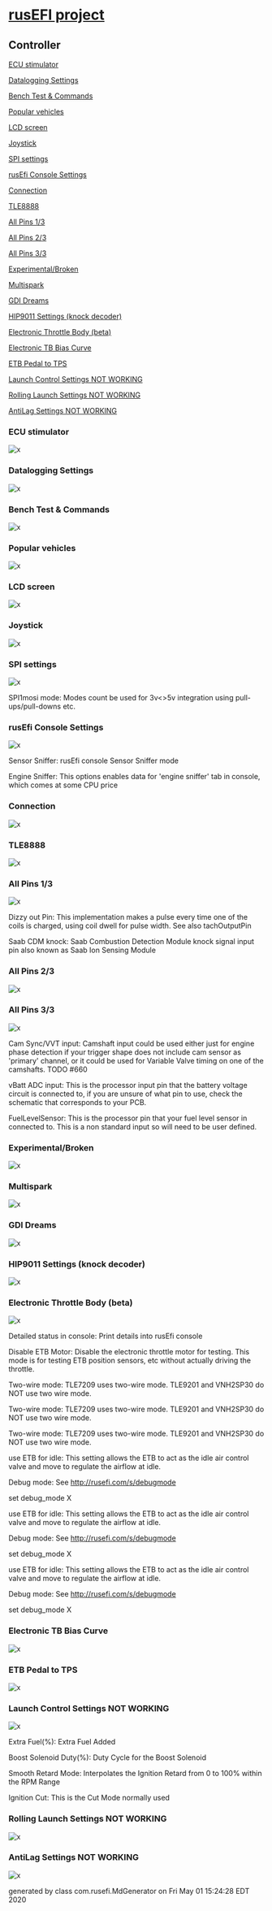 # [rusEFI project](rusEFI-project)
## Controller
[ECU stimulator](#ecu-stimulator)

[Datalogging Settings](#datalogging-settings)

[Bench Test & Commands](#bench-test-&-commands)

[Popular vehicles](#popular-vehicles)

[LCD screen](#lcd-screen)

[Joystick](#joystick)

[SPI settings](#spi-settings)

[rusEfi Console Settings](#rusefi-console-settings)

[Connection](#connection)

[TLE8888](#tle8888)

[All Pins 1/3](#all-pins-1/3)

[All Pins 2/3](#all-pins-2/3)

[All Pins 3/3](#all-pins-3/3)

[Experimental/Broken](#experimental/broken)

[Multispark](#multispark)

[GDI Dreams](#gdi-dreams)

[HIP9011 Settings (knock decoder)](#hip9011-settings-(knock-decoder))

[Electronic Throttle Body (beta)](#electronic-throttle-body-(beta))

[Electronic TB Bias Curve](#electronic-tb-bias-curve)

[ETB Pedal to TPS](#etb-pedal-to-tps)

[Launch Control Settings NOT WORKING](#launch-control-settings-not-working)

[Rolling Launch Settings NOT WORKING](#rolling-launch-settings-not-working)

[AntiLag Settings NOT WORKING](#antilag-settings-not-working)

### ECU stimulator
![x](overview/TS_generated/dialog_ECU_stimulator.png)

### Datalogging Settings
![x](overview/TS_generated/dialog_Datalogging_Settings.png)

### Bench Test & Commands
![x](overview/TS_generated/dialog_Bench_Test_&_Commands.png)

### Popular vehicles
![x](overview/TS_generated/dialog_Popular_vehicles.png)

### LCD screen
![x](overview/TS_generated/dialog_LCD_screen.png)

### Joystick
![x](overview/TS_generated/dialog_Joystick.png)

### SPI settings
![x](overview/TS_generated/dialog_SPI_settings.png)

SPI1mosi mode: Modes count be used for 3v<>5v integration using pull-ups/pull-downs etc.

### rusEfi Console Settings
![x](overview/TS_generated/dialog_rusEfi_Console_Settings.png)

Sensor Sniffer: rusEfi console Sensor Sniffer mode

Engine Sniffer: This options enables data for 'engine sniffer' tab in console, which comes at some CPU price

### Connection
![x](overview/TS_generated/dialog_Connection.png)

### TLE8888
![x](overview/TS_generated/dialog_TLE8888.png)

### All Pins 1/3
![x](overview/TS_generated/dialog_All_Pins_1_3.png)

Dizzy out Pin: This implementation makes a pulse every time one of the coils is charged, using coil dwell for pulse width. See also tachOutputPin

Saab CDM knock: Saab Combustion Detection Module knock signal input pin
also known as Saab Ion Sensing Module

### All Pins 2/3
![x](overview/TS_generated/dialog_All_Pins_2_3.png)

### All Pins 3/3
![x](overview/TS_generated/dialog_All_Pins_3_3.png)

Cam Sync/VVT input: Camshaft input could be used either just for engine phase detection if your trigger shape does not include cam sensor as 'primary' channel, or it could be used for Variable Valve timing on one of the camshafts.
TODO #660

vBatt ADC input: This is the processor input pin that the battery voltage circuit is connected to, if you are unsure of what pin to use, check the schematic that corresponds to your PCB.

FuelLevelSensor: This is the processor pin that your fuel level sensor in connected to. This is a non standard input so will need to be user defined.

### Experimental/Broken
![x](overview/TS_generated/dialog_Experimental_Broken.png)

### Multispark
![x](overview/TS_generated/dialog_Multispark.png)

### GDI Dreams
![x](overview/TS_generated/dialog_GDI_Dreams.png)

### HIP9011 Settings (knock decoder)
![x](overview/TS_generated/dialog_HIP9011_Settings_knock_decoder.png)

### Electronic Throttle Body (beta)
![x](overview/TS_generated/dialog_Electronic_Throttle_Body_beta.png)

Detailed status in console: Print details into rusEfi console

Disable ETB Motor: Disable the electronic throttle motor for testing.
This mode is for testing ETB position sensors, etc without actually driving the throttle.

Two-wire mode: TLE7209 uses two-wire mode. TLE9201 and VNH2SP30 do NOT use two wire mode.

Two-wire mode: TLE7209 uses two-wire mode. TLE9201 and VNH2SP30 do NOT use two wire mode.

Two-wire mode: TLE7209 uses two-wire mode. TLE9201 and VNH2SP30 do NOT use two wire mode.

use ETB for idle: This setting allows the ETB to act as the idle air control valve and move to regulate the airflow at idle.

Debug mode: See http://rusefi.com/s/debugmode

set debug_mode X

use ETB for idle: This setting allows the ETB to act as the idle air control valve and move to regulate the airflow at idle.

Debug mode: See http://rusefi.com/s/debugmode

set debug_mode X

use ETB for idle: This setting allows the ETB to act as the idle air control valve and move to regulate the airflow at idle.

Debug mode: See http://rusefi.com/s/debugmode

set debug_mode X

### Electronic TB Bias Curve
![x](overview/TS_generated/dialog_Electronic_TB_Bias_Curve.png)

### ETB Pedal to TPS
![x](overview/TS_generated/dialog_ETB_Pedal_to_TPS.png)

### Launch Control Settings NOT WORKING
![x](overview/TS_generated/dialog_Launch_Control_Settings_NOT_WORKING.png)

Extra Fuel(%): Extra Fuel Added

Boost Solenoid Duty(%): Duty Cycle for the Boost Solenoid

Smooth Retard Mode: Interpolates the Ignition Retard from 0 to 100% within the RPM Range

Ignition Cut: This is the Cut Mode normally used

### Rolling Launch Settings NOT WORKING
![x](overview/TS_generated/dialog_Rolling_Launch_Settings_NOT_WORKING.png)

### AntiLag Settings NOT WORKING
![x](overview/TS_generated/dialog_AntiLag_Settings_NOT_WORKING.png)


generated by class com.rusefi.MdGenerator on Fri May 01 15:24:28 EDT 2020
